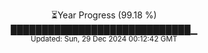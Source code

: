 <p align="center">
⏳Year Progress (99.18 %)<br>
█████████████████████████████▁ <br>
<sub>Updated: Sun, 29 Dec 2024 00:12:42 GMT</sub>
</p>

